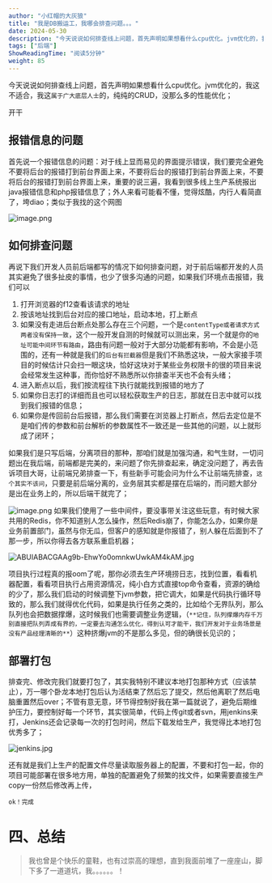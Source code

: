 ```yaml
---
author: "小红帽的大灰狼"
title: "我是DB搬运工，我哪会排查问题。。。"
date: 2024-05-30
description: "今天说说如何排查线上问题，首先声明如果想看什么cpu优化。jvm优化的，我这不适合，我这属于广大底层人士的，纯纯的CRUD，没那么多的性能优化；开干报错信息的问题首先说一个报错信息的问题：对于线"
tags: ["后端"]
ShowReadingTime: "阅读5分钟"
weight: 85
---
```

今天说说如何排查线上问题，首先声明如果想看什么cpu优化。jvm优化的，我这不适合，我这`属于广大底层人士`的，纯纯的CRUD，没那么多的性能优化；

开干

报错信息的问题
-------

首先说一个报错信息的问题：对于线上显而易见的界面提示错误，我们要完全避免不要将后台的报错打到前台界面上来，不要将后台的报错打到前台界面上来，不要将后台的报错打到前台界面上来，重要的说三遍，我看到很多线上生产系统报出java报错信息和php报错信息了；外人来看可能看不懂，觉得炫酷，内行人看简直了，垮diao；类似于我找的这个网图

![image.png](https://p1-juejin.byteimg.com/tos-cn-i-k3u1fbpfcp/cd3dcd6cd01c4faea5b1a193db6fc3d5~tplv-k3u1fbpfcp-jj-mark:3024:0:0:0:q75.awebp#?w=562&h=334&s=27877&e=png&b=fefefe)

如何排查问题
------

再说下我们开发人员前后端都写的情况下如何排查问题，对于前后端都开发的人员其实避免了很多扯皮的事情，也少了很多沟通的问题，如果我们环境点击报错，我们可以

1.  打开浏览器的f12查看该请求的地址
2.  按该地址找到后台对应的接口地址，启动本地，打上断点
3.  如果没有走进后台断点处那么存在三个问题，一个是`contentType或者请求方式两者没有保持一致`，这个一般开发自测的时候就可以测出来，另一个就是你的`地址可能中间环节有路由`，路由有问题一般对于大部分功能都有影响，不会是小范围的，还有一种就是我们的`后台有拦截器`但是我们不熟悉这块，一般大家接手项目的时候估计只会扫一眼这块，恰好这块对于某些业务权限卡的很的项目来说会经常发生这种事，而你恰好不熟悉所以你排查半天也不会有头绪；
4.  进入断点以后，我们按流程往下执行就能找到报错的地方了
5.  如果你日志打的详细而且也可以轻松获取生产的日志，那就在日志中就可以找到我们报错的信息；
6.  如果你是传回前台后报错，那么我们需要在浏览器上打断点，然后去定位是不是咱们传的参数和前台解析的参数属性不一致还是一些其他的问题，以上就形成了闭环；

如果我们是只写后端，分离项目的那种，那咱们就是加强沟通，和气生财，一切问题出在我后端，前端都是完美的，来问题了你先排查起来，确定没问题了，再去告诉项目大哥，让前端兄弟排查一下，有些新手可能会问为什么不让前端先排查，`这个其实不该问`，只要是前后端分离的，业务层其实都是摆在后端的，而问题大部分是出在业务上的，所以后端干就完了；

![image.png](https://p1-juejin.byteimg.com/tos-cn-i-k3u1fbpfcp/07bac8e470714fabbc2285d0e3447aff~tplv-k3u1fbpfcp-jj-mark:3024:0:0:0:q75.awebp#?w=962&h=726&s=398816&e=png&b=92d7f0) 如果我们使用了一些中间件，要没事带关注这些玩意，有时候大家共用的Redis，你不知道别人怎么操作，然后Redis崩了，你能怎么办，如果你是业务前置部门，虽然与你无瓜，但客户的感知就是你报错了，别人躲在后面到不了那一步，所以你得去各方联系重启机器；

![ABUIABACGAAg9b-EhwYo0omnkwUwkAM4kAM.jpg](https://p6-juejin.byteimg.com/tos-cn-i-k3u1fbpfcp/746b3c2d8dd24cc5a344639fefdddd30~tplv-k3u1fbpfcp-jj-mark:3024:0:0:0:q75.awebp#?w=400&h=400&s=15733&e=jpg&b=fbfbfb)

项目执行过程真的报oom了呢，那你必须去生产环境捞日志，找到位置，看看机器配置，看看项目执行占用资源情况，纯小白方式直接top命令查看，资源的确给的少了，那么我们启动的时候调整下jvm参数，把它调大，如果是代码执行循环导致的，那么我们就得优化代码，如果是执行任务之类的，比如给个无界队列，那么队列也会把数据撑爆，这时候我们也需要调整业务逻辑，（`**记住，队列撑爆内存千万别直接把队列弄成有界的，一定要去沟通怎么优化，得到认可才能干，我们开发对于业务场景是没有产品经理清晰的**`）这种挤爆jvm的不是那么多见，但的确很长见识的；

部署打包
----

排查完、修改完我们就要打包了，其实我特别不建议本地打包那种方式（应该禁止），万一哪个卧龙本地打包后认为活结束了然后忘了提交，然后他离职了然后电脑重置然后over；不管有意无意，环节得控制好我在第一篇就说了，避免后期维护压力，要控制好每一个环节，其实很简单，代码上传git或者svn，用jenkins来打，Jenkins还会记录每一次的打包时间，然后下载发给生产，我觉得比本地打包优秀多了；

![jenkins.jpg](https://p6-juejin.byteimg.com/tos-cn-i-k3u1fbpfcp/b8575b82cccd405e84ebf85b7caf4a78~tplv-k3u1fbpfcp-jj-mark:3024:0:0:0:q75.awebp#?w=1701&h=975&s=153228&e=jpg&b=fdf7f7)

还有就是我们上生产的配置文件尽量读取服务器上的配置，不要和打包一起，你的项目可能部署在很多地方用，单独的配置避免了频繁的找文件，如果需要直接生产copy一份然后修改再上传，

`ok！完成`

四、总结
====

> 我也曾是个快乐的童鞋，也有过崇高的理想，直到我面前堆了一座座山，脚下多了一道道坑，我。。。。。。！